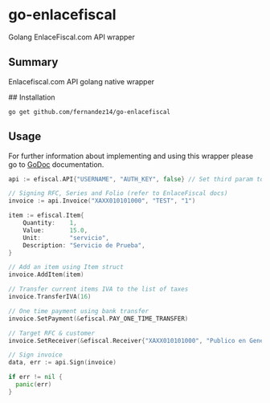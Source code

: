 # go-enlacefiscal
Golang EnlaceFiscal.com API wrapper

## Summary

Enlacefiscal.com API golang native wrapper

## Installation

```go get github.com/fernandez14/go-enlacefiscal```

## Usage

For further information about implementing and using this wrapper please go to [GoDoc](https://godoc.org/github.com/fernandez14/go-enlacefiscal) documentation.

```go
api := efiscal.API{"USERNAME", "AUTH_KEY", false} // Set third param to true in Production

// Signing RFC, Series and Folio (refer to EnlaceFiscal docs)
invoice := api.Invoice("XAXX010101000", "TEST", "1")

item := efiscal.Item{
	Quantity:    1,
	Value:       15.0,
	Unit:        "servicio",
	Description: "Servicio de Prueba",
}

// Add an item using Item struct
invoice.AddItem(item)

// Transfer current items IVA to the list of taxes
invoice.TransferIVA(16)

// One time payment using bank transfer
invoice.SetPayment(&efiscal.PAY_ONE_TIME_TRANSFER)

// Target RFC & customer
invoice.SetReceiver(&efiscal.Receiver{"XAXX010101000", "Publico en General"})

// Sign invoice
data, err := api.Sign(invoice)

if err != nil {
  panic(err)
}
```
